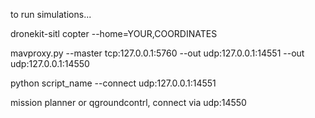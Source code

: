 to run simulations...

dronekit-sitl copter --home=YOUR,COORDINATES

mavproxy.py --master tcp:127.0.0.1:5760 --out udp:127.0.0.1:14551 --out udp:127.0.0.1:14550

python script_name  --connect udp:127.0.0.1:14551

mission planner or qgroundcontrl, connect via udp:14550